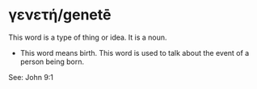 # γενετή/genetē
This word is a type of thing or idea. It is a noun.

* This word means birth. This word is used to talk about the event of a person being born.

See: John 9:1
